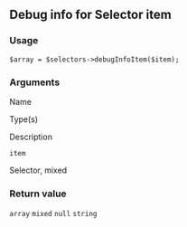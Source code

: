 Debug info for Selector item
----------------------------

### Usage

    $array = $selectors->debugInfoItem($item);

### Arguments

Name

Type(s)

Description

`item`

Selector, mixed

### Return value

`array` `mixed` `null` `string`

